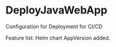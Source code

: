 # DeployJavaWebApp
Configuration for Deployment for CI/CD


Feature list:
Helm chart AppVersion added.
